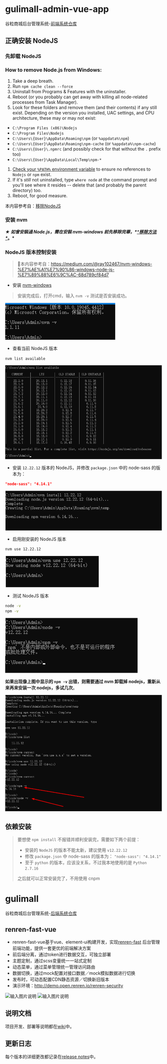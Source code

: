# gulimall-admin-vue-app
谷粒商城后台管理系统-[前端系统仓库](https://github.com/hello-github-ui/gulimall-admin-vue-app)

## 正确安装 NodeJS

### 先卸载 NodeJS

### How to remove Node.js from Windows:

1. Take a deep breath.
2. Run `npm cache clean --force`
3. Uninstall from Programs & Features with the uninstaller.
4. Reboot (or you probably can get away with killing all node-related processes from Task Manager).
5. Look for these folders and remove them (and their contents) if any still exist. Depending on the version you installed, UAC settings, and CPU architecture, these may or may not exist:

- `C:\Program Files (x86)\Nodejs`
- `C:\Program Files\Nodejs`
- `C:\Users\{User}\AppData\Roaming\npm` (or `%appdata%\npm`)
- `C:\Users\{User}\AppData\Roaming\npm-cache` (or `%appdata%\npm-cache`)
- `C:\Users\{User}\.npmrc` (and possibly check for that without the `.` prefix too)
- `C:\Users\{User}\AppData\Local\Temp\npm-*`

1. [Check your `%PATH%` environment variable](https://stackoverflow.com/questions/141344/how-to-check-if-directory-exists-in-path) to ensure no references to `Nodejs` or `npm` exist.
2. If it's *still* not uninstalled, type `where node` at the command prompt and you'll see where it resides -- delete that (and probably the parent directory) too.
3. Reboot, for good measure.

本内容参考自：[移除NodeJS](https://stackoverflow.com/questions/20711240/how-to-completely-remove-node-js-from-windows)

### 安装 nvm

***★ 如曾安裝過 Node.js，需在安裝 nvm-windows 前先移除完畢，\***[***移除方法\***](https://stackoverflow.com/questions/20711240/how-to-completely-remove-node-js-from-windows)***。\***

### NodeJS 版本控制安装

> 🍌本内容参考自：https://medium.com/@ray102467/nvm-windows-%E7%AE%A1%E7%90%86-windows-node-js-%E7%89%88%E6%9C%AC-68d789cf84d7

- 安装 [nvm-windows](https://github.com/coreybutler/nvm-windows/releases/tag/1.1.11)

> 安装完成后，打开cmd，输入 `nvm -v` 测试是否安装成功。

![image-20240528145750776](./assets/image-20240528145750776.png)

- 查看当前 NodeJS 版本

`nvm list available`

![image-20240528145801527](./assets/image-20240528145801527.png)

- 安装 `12.22.12` 版本的 NodeJS，并修改 `package.json` 中的 node-sass 的版本为： 

```json
"node-sass": "4.14.1"
```

![image-20240528145813615](./assets/image-20240528145813615.png)

- 启用刚安装的 NodeJS 版本

```bash
nvm use 12.22.12
```

![image-20240528145825070](./assets/image-20240528145825070.png)

- 测试 NodeJS 版本

```bash
node -v
npm -v
```

![image-20240528145835409](./assets/image-20240528145835409.png)

**如果出现像上图中显示的 `npm -v` 出错，则需要通过 nvm 卸载掉 nodejs，重新从来再来安装一次 nodejs，多试几次**。

![image-20240528145845995](./assets/image-20240528145845995.png)

## 依赖安装

> 要想使 `npm install` 不报错并顺利安装完，需要如下两个前提：
>
> - 安装的 `NodeJS` 的版本不能太新，建议使用 `v12.22.12`
> - 修改 `package.json` 中 node-sass 的版本为： `"node-sass": "4.14.1"` 
> - 至于 `python` 的版本，应该没关系，不过我本地使用的是 `Python 2.7.16`
>
> 之后就可以正常安装完了，不用使用 cnpm

# gulimall
谷粒商城后台管理系统-[后端系统仓库](https://github.com/hello-github-ui/gulimall)



## renren-fast-vue

- renren-fast-vue基于vue、element-ui构建开发，实现[renren-fast](https://gitee.com/renrenio/renren-fast)
  后台管理前端功能，提供一套更优的前端解决方案
- 前后端分离，通过token进行数据交互，可独立部署
- 主题定制，通过scss变量统一一站式定制
- 动态菜单，通过菜单管理统一管理访问路由
- 数据切换，通过mock配置对接口数据／mock模拟数据进行切换
- 发布时，可动态配置CDN静态资源／切换新旧版本
- 演示环境：http://demo.open.renren.io/renren-security

![输入图片说明](https://images.gitee.com/uploads/images/2019/0305/133529_ff15f192_63154.png "01.png")
![输入图片说明](https://images.gitee.com/uploads/images/2019/0305/133537_7a1b2d85_63154.png "02.png")

## 说明文档

项目开发、部署等说明都在[wiki](https://github.com/renrenio/renren-fast-vue/wiki)中。

## 更新日志

每个版本的详细更改都记录在[release notes](https://github.com/renrenio/renren-fast-vue/releases)中。
